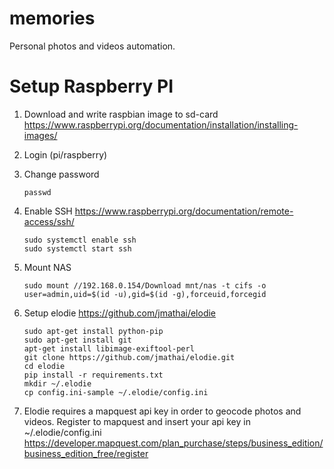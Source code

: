 # memories
Personal photos and videos automation.


# Setup Raspberry PI
1. Download and write raspbian image to sd-card https://www.raspberrypi.org/documentation/installation/installing-images/
2. Login (pi/raspberry)
3. Change password 

    ```
    passwd
    ```    
4. Enable SSH https://www.raspberrypi.org/documentation/remote-access/ssh/ 

    ```
    sudo systemctl enable ssh
    sudo systemctl start ssh
    ```
5. Mount NAS
    ```
    sudo mount //192.168.0.154/Download mnt/nas -t cifs -o user=admin,uid=$(id -u),gid=$(id -g),forceuid,forcegid
    ```
6. Setup elodie https://github.com/jmathai/elodie

    ```
    sudo apt-get install python-pip
    sudo apt-get install git
    apt-get install libimage-exiftool-perl
    git clone https://github.com/jmathai/elodie.git
    cd elodie
    pip install -r requirements.txt
    mkdir ~/.elodie
    cp config.ini-sample ~/.elodie/config.ini
    ```
7.  Elodie requires a mapquest api key in order to geocode photos and videos. Register to mapquest and insert your api key in ~/.elodie/config.ini https://developer.mapquest.com/plan_purchase/steps/business_edition/business_edition_free/register



